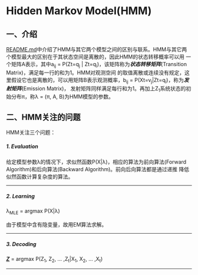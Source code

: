# Hidden Markov Model(HMM)
## 一、介绍
[README.md](../README.md)中介绍了HMM与其它两个模型之间的区别与联系。HMM与其它两个模型最大的区别在于其状态空间是离散的，因此HMM的状态转移概率可以用
一个矩阵A表示，其中a<sub>ij</sub> = P(Zt=q<sub>j</sub> | Zt=q<sub>i</sub>)，该矩阵称为***状态转移矩阵***(Transition Matrix)，满足每一行的和为1。HMM对观测空间
的取值离散或连续没有规定，这里假设它也是离散的，可以用矩阵B表示观测概率，b<sub>ij</sub> = P(Xt=v<sub>j</sub>|Zt=q<sub>i</sub>)，称为***发射矩阵***(Emission Matrix)，
发射矩阵同样满足每行和为1。再加上Z<sub>1</sub>系统状态的初始分布π，称λ = (π, A, B)为HMM模型的参数。

## 二、HMM关注的问题

HMM关注三个问题：

##### 1. Evaluation 

给定模型参数λ的情况下，求似然函数P(X|λ)，相应的算法为前向算法(Forward Algorithm)和后向算法(Backward Algorithm)。前向后向算法都是通过递推
降低似然函数计算复杂度的算法。

---
##### 2. Learning

λ<sub>MLE</sub> = argmax P(X|λ)

由于模型中含有隐变量，故用EM算法求解。

---
##### 3. Decoding

***<u>Z</u>*** = argmax P(Z<sub>1</sub>, Z<sub>2</sub>, ... ,Z<sub>t</sub>|X<sub>1</sub>, X<sub>2</sub>, ... ,X<sub>t</sub>)

---




